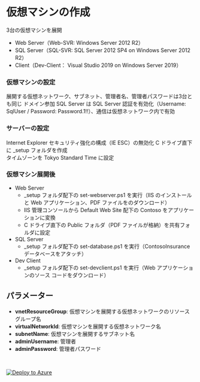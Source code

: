 # 仮想マシンの作成

3台の仮想マシンを展開
- Web Server（Web-SVR: Windows Server 2012 R2）
- SQL Server（SQL-SVR: SQL Server 2012 SP4 on Windows Server 2012 R2）
- Client（Dev-Client： Visual Studio 2019 on Windows Server 2019）

### **仮想マシンの設定**
展開する仮想ネットワーク、サブネット、管理者名、管理者パスワードは3台とも同じ 
ドメイン参加 
SQL Server は SQL Server 認証を有効化（Username: SqlUser / Password: Password.1!!）、通信は仮想ネットワーク内で有効

### **サーバーの設定**
Internet Explorer セキュリティ強化の構成（IE ESC）の無効化
C ドライブ直下に _setup フォルダを作成  
タイムゾーンを Tokyo Standard Time に設定

### **仮想マシン展開後**
- Web Server
  - _setup フォルダ配下の set-webserver.ps1 を実行（IIS のインストールと Web アプリケーション、PDF ファイルをのダウンロード）
  -  IIS 管理コンソールから Default Web Site 配下の Contoso をアプリケーションに変換
  - C ドライブ直下の Public フォルダ（PDF ファイルが格納）を共有フォルダに設定
- SQL Server
  - _setup フォルダ配下の set-database.ps1 を実行（ContosoInsurance データベースをアタッチ）
- Dev Client
  - _setup フォルダ配下の set-devclient.ps1 を実行（Web アプリケーションのソース コードをダウンロード）

## **パラメーター**
- **vnetResourceGroup**: 仮想マシンを展開する仮想ネットワークのリソース グループ名
- **virtualNetworkId**: 仮想マシンを展開する仮想ネットワーク名
- **subnetName**: 仮想マシンを展開するサブネット名
- **adminUsername**: 管理者
- **adminPassword**: 管理者パスワード

<br />

[![Deploy to Azure](https://aka.ms/deploytoazurebutton)](https://portal.azure.com/#create/Microsoft.Template/uri/https%3A%2F%2Fraw.githubusercontent.com%2Fhiroyay-ms%2FServer-Migration-Hands-on-Lab%2Fitorita%2FHands-on%2520lab%2Fazure-templates%2F04-virtual-machines%2Fvm-deploy.json)